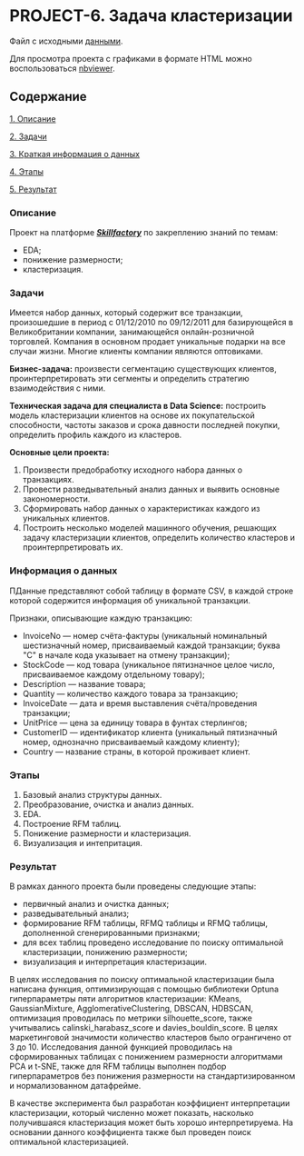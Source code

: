 # PROJECT-6. Задача кластеризации

Файл с исходными [данными](https://lms-cdn.skillfactory.ru/assets/courseware/v1/468638e49cb9e7d4b4dfdc296c1c778e/asset-v1:SkillFactory+DST-3.0+28FEB2021+type@asset+block/pj6_data.zip).

Для просмотра проекта с графиками в формате HTML можно воспользоваться [nbviewer]().  


## Содержание
[1. Описание](#описание)

[2. Задачи](#задачи)

[3. Краткая информация о данных](#информация-о-данных)

[4. Этапы](#этапы)

[5. Результат](#результат)



### Описание
Проект на платформе ***[Skillfactory](https://skillfactory.ru/)*** по закреплению знаний по темам:
 - EDA;
 - понижение размерности;
 - кластеризация.



### Задачи
Имеется набор данных, который содержит все транзакции, произошедшие в период с 01/12/2010 по 09/12/2011 для базирующейся в Великобритании компании, занимающейся онлайн-розничной торговлей. 
Компания в основном продает уникальные подарки на все случаи жизни. Многие клиенты компании являются оптовиками.

**Бизнес-задача:** произвести сегментацию существующих клиентов, проинтерпретировать эти сегменты и определить стратегию взаимодействия с ними.

**Техническая задача для специалиста в Data Science:** построить модель кластеризации клиентов на основе их покупательской способности, частоты заказов и срока давности последней покупки, определить профиль каждого из кластеров.

**Основные цели проекта:**
1. Произвести предобработку исходного набора данных о транзакциях.
2. Провести разведывательный анализ данных и выявить основные закономерности.
3. Сформировать набор данных о характеристиках каждого из уникальных клиентов.
4. Построить несколько моделей машинного обучения, решающих задачу кластеризации клиентов, определить количество кластеров и проинтерпретировать их.



### Информация о данных
ПДанные представляют собой таблицу в формате CSV, в каждой строке которой содержится информация об уникальной транзакции.

Признаки, описывающие каждую транзакцию:

* InvoiceNo — номер счёта-фактуры (уникальный номинальный шестизначный номер, присваиваемый каждой транзакции; буква "C" в начале кода указывает на отмену транзакции);
* StockCode — код товара (уникальное пятизначное целое число, присваиваемое каждому отдельному товару);
* Description — название товара;
* Quantity — количество каждого товара за транзакцию;
* InvoiceDate — дата и время выставления счёта/проведения транзакции;
* UnitPrice — цена за единицу товара в фунтах стерлингов;
* CustomerID — идентификатор клиента (уникальный пятизначный номер, однозначно присваиваемый каждому клиенту);
* Country — название страны, в которой проживает клиент.



### Этапы
1. Базовый анализ структуры данных.
2. Преобразование, очистка и анализ данных.
3. EDA.
4. Построение RFM таблиц.
5. Понижение размерности и кластеризация.
6. Визуализация и интепритация.



### Результат
 В рамках данного проекта были проведены следующие этапы:  
- первичный анализ и очистка данных;
- разведывательный анализ;
- формирование RFM таблицы, RFMQ таблицы и RFMQ таблицы, дополненной сгенерированными признакми;
- для всех таблиц проведено исследование по поиску оптимальной кластеризации, понижению размерности;
- визуализация и интерпретация кластеризации.


В целях исследования по поиску оптимальной кластеризации была написана функция, оптимизирующая с помощью библиотеки Optuna гиперпараметры пяти алгоритмов кластеризации: KMeans, GaussianMixture, AgglomerativeClustering, DBSCAN, HDBSCAN, оптимизация проводилась по метрики silhouette_score, также учитывались calinski_harabasz_score и davies_bouldin_score. 
В целях маркетинговой значимости количество кластеров было огрангичено от 3 до 10. Исследования данной функцией проводилась на сформированных таблицах с понижением размерности алгоритмами PCA и t-SNE, также для RFM таблицы выполнен подбор гиперпараметров без понижения размерности на стандартизированном и нормализованном датафрейме.  

В качестве эксперимента был разработан коэффициент интерпретации кластеризации, который численно может показать, насколько получившаяся кластеризация может быть хорошо интерпретируема. На основании данного коэффициента также был проведен поиск оптимальной кластеризацией.  
